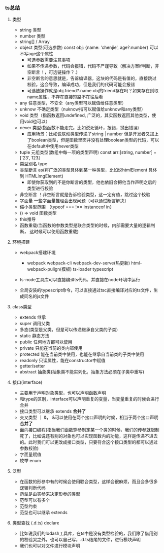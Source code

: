 ### ts总结

1. 类型
    - string 类型
    - number 类型
    - string[] / Array<string>
    - object 类型(可选参数) const obj: {name: 'chenjie', age?:number} 可以不写age这个属性
        - 可选参数需要注意事项
        - 如果不传递参数，代码会报错，代码不严谨导致（解决方案if判断，非空断言！，可选链操作？.）
        - 非空断言的意思就是，告诉编译器，这块的代码是有值的，直接跳过校验，这会导致，编译成功，但是我们的代码可能会报错
        - 可选链操作就是obj.friend?.name  obj的friend存在吗？如果存在则取name属性，不存在直接短路不在往后看
    - any 任意类型，不安全（any类型可以赋值给任意类型）
    - unknow 不确定类型（nuknow指可以赋值给unknow和any类型）
    - void 类型（指函数返回undefined, 广泛的，其实函数返回其他类型，使用void也可以）
    - never 类型(指函数不能走完，比如说死循环，报错，抛出错误)
        - 应用场景：比如说联动类型传递了string | number 但是开发者又加上了boolean类型，但是函数里面并没有处理boolean类型的代码，可以在default中使用never类型
    - tuple 元组类型(数组中每一项的类型声明) const arr:[string, number] = ['23', 123]
    - 类型别名 type
    - 类型断言 as(将广泛的类型具体到某一种类型，比如说htmlElement 具体到 HTMLImgElement)
        - 即使你获取到的不是你断言的类型，他也依旧会把他当作声明之后的类型进行校验
    - 非空断言 ！非空断言就是告诉检验类型，这一定有值，跳过这个校验
    - 字面量 一些字面量推理会出现问题（可以通过断言解决）
    - 缩小类型范围 （typeof === !== instanceof in）
    - () => void 函数类型
    - this推导
    - 函数重载(当函数的参数类型是联合类型的时候，内部需要大量的逻辑判断， 这时候可以使用函数重载)

2. 环境搭建
    - webpack搭建环境
        - webpack webpack-cli webpack-dev-serve(热更新) html-webpack-pulign(模板) ts-loader typescript

    - ts-node工具库可以直接编译ts代码，并直接在node环境中运行

    - 全局安装的typescript命令，可以直接通过tsc直接编译对应的ts文件，生成同名的js文件

3. class类型
    - extends 继承
    - super 调用父类
    - 多态(类型是父类，但是可以传递继承自父类的子类)
    - static 静态方法
    - public 任何地方都可以使用
    - private 只能在当前的类内部使用
    - protected 能在当前类中使用，也能在继承自当前类的子类中使用
    - readonly 只读属性，能在constructor中赋值
    - getter/setter
    - abstract 抽象类(抽象类不能实列化，抽象方法必须在子类中重写)

4. 接口(interface)
    - 主要用于声明对象类型，也可以声明函数声明
    - 和type的区别，interface可以声明重复的变量，当变量重复的时候会进行合并
    - 接口类型可以继承 extends **合并了**
    - 交叉类型 ｜ &， &可以使用在两个接口声明的时候，相当于两个接口声明**合并了**
    - 面向接口编程(指当我们函数穿参制定某一个类的时候，我们的传参就限制死了，比如说还有别的对象也可以实现函数内的功能，这样是传递不进去的。此时我们可以更改成接口类型，只要符合这个接口类型的都可以通过参数校验)
    - 字面量赋值
    - 枚举 enum

5. 泛型
    - 在函数的形参中有的时候会使用联合类型，这样会很麻烦，而且会多很多逻辑判断代码
    - 范型是由实参来决定形参的类型
    - 范型可以有多个
    - 范型约束
    - 范型也可以继承 extends

6. 类型查找 (.d.ts) declare
    - 比如说我们的lodash工具库，在ts中是没有类型检验的，我们除了借用别的校验哭之外，也可以自己写，.d.ts结尾的文件，进行模块声明
    - 我们也可以对文件进行模块声明

